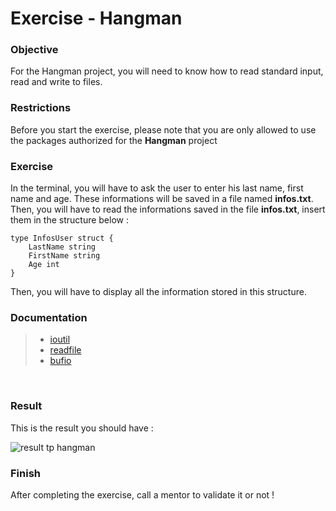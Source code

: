 # Exercise - Hangman

### Objective

For the Hangman project, you will need to know how to read standard input, read and write to files.
<br>

### Restrictions

Before you start the exercise, please note that you are only allowed to use the packages authorized for the **Hangman** project

### Exercise

In the terminal, you will have to ask the user to enter his last name, first name and age.
These informations will be saved in a file named **infos.txt**.
Then, you will have to read the informations saved in the file **infos.txt**, insert them in the structure below :

```
type InfosUser struct {
    LastName string
    FirstName string
    Age int
}
```

Then, you will have to display all the information stored in this structure.
<br>

### Documentation

> - [ioutil](https://golang.org/pkg/ioutil/)
> - [readfile](https://zetcode.com/golang/readfile/)
> - [bufio](https://pkg.go.dev/bufio)

<br>

### Result

This is the result you should have :

![result tp hangman](https://imgur.com/yfQ8nKq)

### Finish

After completing the exercise, call a mentor to validate it or not !